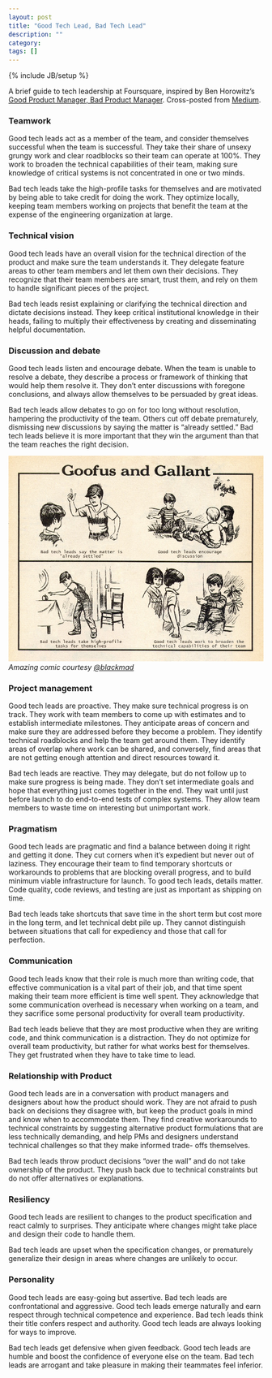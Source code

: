 ```yaml
---
layout: post
title: "Good Tech Lead, Bad Tech Lead"
description: ""
category: 
tags: []
---
```

{% include JB/setup %}


A brief guide to tech leadership at Foursquare, inspired by Ben Horowitz’s
[Good Product Manager, Bad Product Manager](http://benhorowitz.files.wordpress.com/2010/05/good-product-manager.pdf).
Cross-posted from [Medium](https://medium.com/p/948b2b806d86).

### Teamwork

Good tech leads act as a member of the team, and consider themselves successful when the team is successful. They take
their share of unsexy grungy work and clear roadblocks so their team can operate at 100%. They work to broaden the
technical capabilities of their team, making sure knowledge of critical systems is not concentrated in one or two minds.

Bad tech leads take the high-profile tasks for themselves and are motivated by being able to take credit for doing the
work. They optimize locally, keeping team members working on projects that benefit the team at the expense of the
engineering organization at large.

### Technical vision

Good tech leads have an overall vision for the technical direction of the product and make sure the team understands it.
They delegate feature areas to other team members and let them own their decisions. They recognize that their team
members are smart, trust them, and rely on them to handle significant pieces of the project.

Bad tech leads resist explaining or clarifying the technical direction and dictate decisions instead. They keep critical
institutional knowledge in their heads, failing to multiply their effectiveness by creating and disseminating helpful
documentation.

<!-- more -->

### Discussion and debate

Good tech leads listen and encourage debate. When the team is unable to resolve a debate, they describe a process or
framework of thinking that would help them resolve it. They don’t enter discussions with foregone conclusions, and
always allow themselves to be persuaded by great ideas.

Bad tech leads allow debates to go on for too long without resolution, hampering the productivity of the team. Others
cut off debate prematurely, dismissing new discussions by saying the matter is “already settled.” Bad tech leads believe
it is more important that they win the argument than that the team reaches the right decision.

![comic](/assets/img/goodtlbadtl.jpg)
_Amazing comic courtesy [@blackmad](http://twitter.com/blackmad)_

### Project management

Good tech leads are proactive. They make sure technical progress is on track. They work with team members to come up
with estimates and to establish intermediate milestones. They anticipate areas of concern and make sure they are
addressed before they become a problem. They identify technical roadblocks and help the team get around them. They
identify areas of overlap where work can be shared, and conversely, find areas that are not getting enough attention and
direct resources toward it.

Bad tech leads are reactive. They may delegate, but do not follow up to make sure progress is being made. They don’t set
intermediate goals and hope that everything just comes together in the end. They wait until just before launch to do
end-to-end tests of complex systems. They allow team members to waste time on interesting but unimportant work.

### Pragmatism

Good tech leads are pragmatic and find a balance between doing it right and getting it done. They cut corners when it’s
expedient but never out of laziness. They encourage their team to find temporary shortcuts or workarounds to problems
that are blocking overall progress, and to build minimum viable infrastructure for launch. To good tech leads, details
matter. Code quality, code reviews, and testing are just as important as shipping on time.

Bad tech leads take shortcuts that save time in the short term but cost more in the long term, and let technical debt
pile up. They cannot distinguish between situations that call for expediency and those that call for perfection.

### Communication

Good tech leads know that their role is much more than writing code, that effective communication is a vital part of
their job, and that time spent making their team more efficient is time well spent. They acknowledge that some
communication overhead is necessary when working on a team, and they sacrifice some personal productivity for overall
team productivity.

Bad tech leads believe that they are most productive when they are writing code, and think communication is a
distraction. They do not optimize for overall team productivity, but rather for what works best for themselves. They get
frustrated when they have to take time to lead.

### Relationship with Product

Good tech leads are in a conversation with product managers and designers about how the product should work. They are
not afraid to push back on decisions they disagree with, but keep the product goals in mind and know when to accommodate
them. They find creative workarounds to technical constraints by suggesting alternative product formulations that are
less technically demanding, and help PMs and designers understand technical challenges so that they make informed trade-
offs themselves.

Bad tech leads throw product decisions “over the wall” and do not take ownership of the product. They push back due to
technical constraints but do not offer alternatives or explanations.

### Resiliency

Good tech leads are resilient to changes to the product specification and react calmly to surprises. They anticipate
where changes might take place and design their code to handle them.

Bad tech leads are upset when the specification changes, or prematurely generalize their design in areas where changes
are unlikely to occur.

### Personality

Good tech leads are easy-going but assertive. Bad tech leads are confrontational and aggressive. Good tech leads emerge
naturally and earn respect through technical competence and experience. Bad tech leads think their title confers respect
and authority. Good tech leads are always looking for ways to improve.

Bad tech leads get defensive when given feedback. Good tech leads are humble and boost the confidence of everyone else
on the team. Bad tech leads are arrogant and take pleasure in making their teammates feel inferior.
